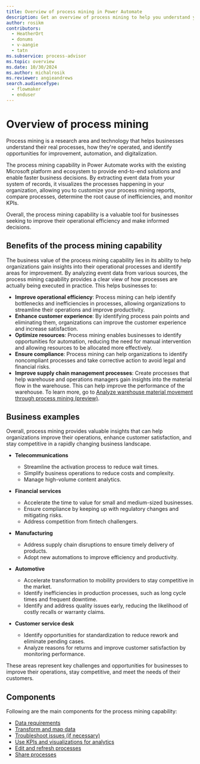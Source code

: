 ```yaml
---
title: Overview of process mining in Power Automate
description: Get an overview of process mining to help you understand your real processes, how they're operated, identify opportunities for improvement, and more.
author: rosikm
contributors:
  - HeatherOrt
  - donums
  - v-aangie  
  - tatn
ms.subservice: process-advisor
ms.topic: overview
ms.date: 10/30/2024
ms.author: michalrosik
ms.reviewer: angieandrews
search.audienceType: 
  - flowmaker
  - enduser
---
```


# Overview of process mining

Process mining is a research area and technology that helps businesses understand their real processes, how they're operated, and identify opportunities for improvement, automation, and digitalization.

The process mining capability in Power Automate works with the existing Microsoft platform and ecosystem to provide end-to-end solutions and enable faster business decisions. By extracting event data from your system of records, it visualizes the processes happening in your organization, allowing you to customize your process mining reports, compare processes, determine the root cause of inefficiencies, and monitor KPIs.

Overall, the process mining capability is a valuable tool for businesses seeking to improve their operational efficiency and make informed decisions.

## Benefits of the process mining capability

The business value of the process mining capability lies in its ability to help organizations gain insights into their operational processes and identify areas for improvement. By analyzing event data from various sources, the process mining capability provides a clear view of how processes are actually being executed in practice. This helps businesses to:

- **Improve operational efficiency**: Process mining can help identify bottlenecks and inefficiencies in processes, allowing organizations to streamline their operations and improve productivity.
- **Enhance customer experience**: By identifying process pain points and eliminating them, organizations can improve the customer experience and increase satisfaction.
- **Optimize resources**: Process mining enables businesses to identify opportunities for automation, reducing the need for manual intervention and allowing resources to be allocated more effectively.
- **Ensure compliance**: Process mining can help organizations to identify noncompliant processes and take corrective action to avoid legal and financial risks.
- **Improve supply chain management processes**: Create processes that help warehouse and operations managers gain insights into the material flow in the warehouse. This can help improve the performance of the warehouse. To learn more, go to [Analyze warehouse material movement through process mining (preview)](/dynamics365/supply-chain/warehousing/warehouse-material-movement-analysis).

## Business examples

Overall, process mining provides valuable insights that can help organizations improve their operations, enhance customer satisfaction, and stay competitive in a rapidly changing business landscape.

- **Telecommunications**
    - Streamline the activation process to reduce wait times.
    -  Simplify business operations to reduce costs and complexity.
    - Manage high-volume content analytics.

- **Financial services**
    - Accelerate the time to value for small and medium-sized businesses.
    - Ensure compliance by keeping up with regulatory changes and mitigating risks.
    - Address competition from fintech challengers.

- **Manufacturing**
    - Address supply chain disruptions to ensure timely delivery of products.
    - Adopt new automations to improve efficiency and productivity.

- **Automotive**
    - Accelerate transformation to mobility providers to stay competitive in the market.
    - Identify inefficiencies in production processes, such as long cycle times and frequent downtime.
    - Identify and address quality issues early, reducing the likelihood of costly recalls or warranty claims.

- **Customer service desk**

    - Identify opportunities for standardization to reduce rework and eliminate pending cases.
    - Analyze reasons for returns and improve customer satisfaction by monitoring performance.

These areas represent key challenges and opportunities for businesses to improve their operations, stay competitive, and meet the needs of their customers.

## Components

Following are the main components for the process mining capability:

- [Data requirements](process-mining-processes-and-data.md#data-requirements)
- [Transform and map data](process-mining-transform.md)
- [Troubleshoot issues (if necessary)](process-mining-troubleshoot.md)
- [Use KPIs and visualizations for analytics](process-mining-visualize.md#use-kpis-and-visualizations-for-analytics)
- [Edit and refresh processes](process-mining-data-source.md)
- [Share processes](process-mining-share.md)


